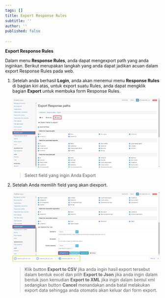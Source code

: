 ```yaml
---
tags: []
title: Export Response Rules
subtitle: ''
author: ''
published: false

---
```

**Export Response Rules**

Dalam menu **Response Rules**, anda dapat mengexport path yang anda inginkan. Berikut merupakan langkah yang anda dapat jadikan acuan dalam export Response Rules pada web.

1. Setelah anda berhasil **Login**, anda akan menemui menu **Response Rules** di bagian kiri atas, untuk export suatu Rules, anda dapat mengklik bagian **Export** untuk membuka form Response Rules.

   ![](/uploads/responsepath7.PNG)

   > Select field yang ingin Anda Export
2. Setelah Anda memilih field yang akan diexport.

   ![](/uploads/responsepath8.PNG)

   > Klik button **Export to CSV** jika anda ingin hasil export tersebut dalam bentuk excel dan pilih **Export to Json** jika anda ingin dalam bentuk json kemudian **Export to XML** jika ingin dalam bentul xml sedangkan button **Cancel** menandakan anda batal melakukan export data sehingga anda otomatis akan keluar dari form export.